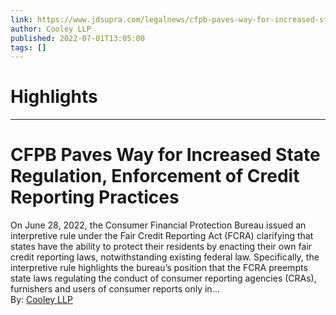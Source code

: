```yaml
---
link: https://www.jdsupra.com/legalnews/cfpb-paves-way-for-increased-state-4825606/
author: Cooley LLP
published: 2022-07-01T13:05:00
tags: []
---
```

# Highlights


---
# CFPB Paves Way for Increased State Regulation, Enforcement of Credit Reporting Practices
On June 28, 2022, the Consumer Financial Protection Bureau issued an interpretive rule under the Fair Credit Reporting Act (FCRA) clarifying that states have the ability to protect their residents by enacting their own fair credit reporting laws, notwithstanding existing federal law. Specifically, the interpretive rule highlights the bureau’s position that the FCRA preempts state laws regulating the conduct of consumer reporting agencies (CRAs), furnishers and users of consumer reports only in...  
By: [Cooley LLP](https://www.jdsupra.com/profile/Cooley/)